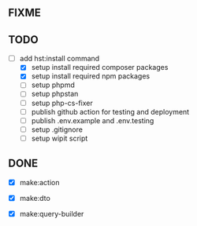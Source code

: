 ## FIXME

## TODO

- [ ] add hst:install command
  - [x] setup install required composer packages
  - [x] setup install required npm packages
  - [ ] setup phpmd
  - [ ] setup phpstan
  - [ ] setup php-cs-fixer
  - [ ] publish github action for testing and deployment
  - [ ] publish .env.example and .env.testing
  - [ ] setup .gitignore
  - [ ] setup wipit script

## DONE

- [x] make:action
- [x] make:dto
- [x] make:query-builder


